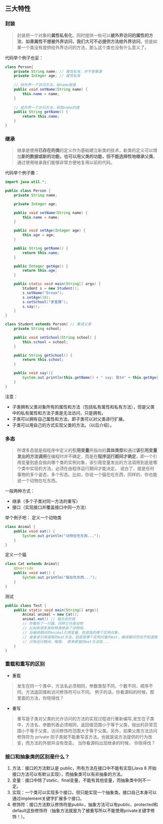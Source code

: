 ## 三大特性
### 封装
> 封装把一个对象的**属性私有化**，同时提供一些可以**被外界访问的属性的方法**，**如果属性不想被外界访问，我们大可不必提供方法给外界访问**。但是如果一个类没有提供给外界访问的方法，那么这个类也没有什么意义了。

代码举个例子也妥：
```java
class Person{
    private String name; // 属性私有，并不想暴漏
    private Integer age; // 属性私有
    
    // 给外界一个访问方法，给name赋值
    public void setName(String name) {
        this.name = name;
    }
    
    // 给外界一个访问方法，获取name的值
    public String getName() {
        return this.name;
    }     
}
```

### 继承
> 继承是使用**已存在的类**的定义作为基础建立新类的技术，新类的定义可以增加**新的数据或新的功能，也可以用父类的功能，但不能选择性地继承父类**。通过使用继承我们能够非常方便地复用以前的代码。

代码举个例子撒：
```java
import java.util.*;

public class Person {
    private String name;

    private Integer age;

    public void setName(String name) {
        this.name = name;
    }

    public void setAge(Integer age) {
        this.age = age;
    }

    public String getName() {
        return this.name;
    }

    public Integer getAge() {
        return this.age;
    }

    public static void main(String[] args) {
        Student s = new Student();
        s.setName("Dream");
        s.setAge(18);
        s.setSchool("家里蹲");
        s.say();
    }
}

class Student extends Person{ // 集成父类
    private String school;

    public void setSchool(String school) {
        this.school = school;
    }

    public String getSchool() {
        return this.school;
    }

    public void say(){
        System.out.println(this.getName() + " say: 我tm" + this.getAge() + "岁，不服？不服就来" + this.getSchool());
    }
}

```

注意：
- 子类拥有父类对象所有的属性和方法（包括私有属性和私有方法），但是父类中的私有属性和方法子类是无法访问，只是拥有。
- 子类可以拥有自己属性和方法，即子类可以对父类进行扩展。
- 子类可以用自己的方式实现父类的方法。（以后介绍）。

### 多态
> 所谓多态就是指程序中定义的**引用变量**所指向的**具体类型**和通过**该引用变量发出的方法调用**在编程时并不确定，而是在**程序运行期间才确定**，即一个引用变量到底会指向哪个类的实例对象，该引用变量发出的方法调用到底是哪个类中实现的方法，必须在由程序运行期间才能决定。
> 说白了，就是任何事物的多个姿态，多个形态。比如，你说一个猫在吃东西，同样的，你也能说一个动物在吃东西。

一般两种方式：
- 继承（多个子类对同一方法的重写）
- 接口（实现接口并覆盖接口中同一方法）

举个例子吧：
定义一个动物类
```java
class Animal {
    public void eat() {
        System.out.println("动物在吃东西...");
    }
}
```

定义一个猫
```java
class Cat extends Animal{
    @Override
    public void eat() { 
        System.out.println("猫在吃东西...");
    }
}
```
测试
```java
public class Test {
    public static void main(String[] args){
        Animal animal = new Cat();
        animal.eat() // 猫也会吃饭
        // 你看到了一只猫，同样它也是动物
        // 比如有很多其他种类继承了动物哈，
        // 当编译期间的animal引用变量，到底指的哪个实例对象，
        // 或者该引用调用的eat方法，到底是哪个实例对象的eat，编译期间恐怕不知道哦
        // 只有运行期间，哦哦， 原来是猫的eat方法哇...
    }
}
```

### 重载和重写的区别

- 重载
> 发生在同一个类中，方法名必须相同，参数类型不同、个数不同、顺序不同，方法返回值和访问修饰符可以不同。
> 例子的话，你看源码的时候，那里面的方法，你晓得伐？

- 重写
> 重写是子类对父类的允许访问的方法的实现过程进行重新编写,发生在子类中，方法名、参数列表必须相同，返回值范围小于等于父类，抛出的异常范围小于等于父类，访问修饰符范围大于等于父类。另外，如果父类方法访问修饰符为 private 则子类就不能重写该方法。也就是说方法提供的行为改变，而方法的外貌并没有改变。
> 当你看源码出现继承的时候， 你晓得伐？

### 接口和抽象类的区别是什么？
1. 方法：接口的方法默认是 public，所有方法在接口中不能有实现(Java 8 开始接口方法可以有默认实现），而抽象类可以有非抽象的方法。
2. 变量：接口中除了static、final变量，不能有其他变量，而抽象类中则不一定。
3. 实现：一个类可以实现多个接口，但只能实现一个抽象类。接口自己本身可以通过implement关键字扩展多个接口。
4. 修饰符：接口方法默认修饰符是public，抽象方法可以有public、protected和default这些修饰符（抽象方法就是为了被重写所以不能使用private关键字修饰！）。


